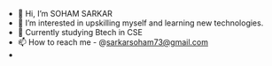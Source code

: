 - 👋 Hi, I’m SOHAM SARKAR
- 👀 I’m interested in upskilling myself and learning new technologies.
- 🌱 Currently studying Btech in CSE
- 📫 How to reach me - @sarkarsoham73@gmail.com 
- 

<!---
SOHAMxRICK/SOHAMxRICK is a ✨ special ✨ repository because its `README.md` (this file) appears on your GitHub profile.
You can click the Preview link to take a look at your changes.
--->
